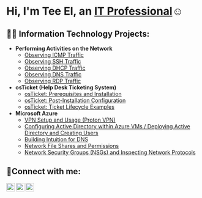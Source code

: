 <h1>Hi, I'm Tee El, an <a href="https://linkedin.com/in/t-lucas-780a67218">IT Professional</a>☺</h1>

<h2>👨‍💻 Information Technology Projects:</h2>

- <b>Performing Activities on the Network</b>
  - [Observing ICMP Traffic](https://github.com/tlucas8191/osticket-prereqs)
  - [Observing SSH Traffic](https://github.com/tlucas8191/post-install-config)
  - [Observing DHCP Traffic](https://github.com/tlucas8191/ticket-lifecycle)
  - [Observing DNS Traffic](https://github.com/tlucas8191/configure-ad)
  - [Observing RDP Traffic](https://github.com/tlucas8191/azure-network-protocols)
- <b>osTicket (Help Desk Ticketing System)</b>
  - [osTicket: Prerequisites and Installation](https://github.com/tlucas8191/osticket-prereqs)
  - [osTicket: Post-Installation Configuration](https://github.com/tlucas8191/post-install-config)
  - [osTicket: Ticket Lifecycle Examples](https://github.com/tlucas8191/ticket-lifecycle)
- <b>Microsoft Azure</b>
  - [VPN Setup and Usage (Proton VPN)](https://github.com/tlucas8191/configure-ad)
  - [Configuring Active Directory within Azure VMs / Deploying Active Directory and Creating Users](https://github.com/tlucas8191/configure-ad)
  - [Building Intuition for DNS](https://github.com/tlucas8191/azure-network-protocols)
  - [Network File Shares and Permissions](https://github.com/tlucas8191/azure-network-protocols)
  - [Network Security Groups (NSGs) and Inspecting Network Protocols](https://github.com/tlucas8191/azure-network-protocols)

<h2>🤳Connect with me:</h2>

[<img align="left" alt="tlucas' | Twitter" width="22px" src="https://cdn.jsdelivr.net/npm/simple-icons@v3/icons/twitter.svg" />][twitter]
[<img align="left" alt="tlucas' | LinkedIn" width="22px" src="https://cdn.jsdelivr.net/npm/simple-icons@v3/icons/linkedin.svg" />][linkedin]
[<img align="left" alt="tlucas' | Instagram" width="22px" src="https://cdn.jsdelivr.net/npm/simple-icons@v3/icons/instagram.svg" />][instagram]

[twitter]: https://twitter.com/tlucas8191
[instagram]: https://www.instagram.com/tlucas8191/
[linkedin]: https://linkedin.com/in/t-lucas-780a67218
